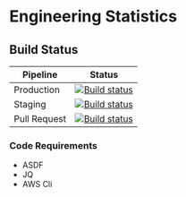 # Engineering Statistics

## Build Status

| Pipeline      | Status        |
| ------------- |:-------------:|
| Production    | [![Build status](https://badge.buildkite.com/73683d1965cbb64e0e158c533a53295876e0870ea30113c1a4.svg?step=Production)](https://buildkite.com/dale-salter/eng-stats-deploy) |
| Staging       | [![Build status](https://badge.buildkite.com/0d04ab9bd8fb4277716aad48dfb0c3a38efaafa030013e507a.svg?step=Staging)](https://buildkite.com/dale-salter/eng-stats-merge) |
| Pull Request  | [![Build status](https://badge.buildkite.com/823d065e3be06422c56e4f2a217256256eb2216dc9e872cec6.svg?branch=master)](https://buildkite.com/dale-salter/eng-stats-pr) |

### Code Requirements
* ASDF
* JQ
* AWS Cli